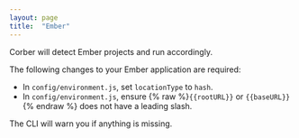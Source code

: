 ```yaml
---
layout: page
title:  "Ember"
---
```


Corber will detect Ember projects and run accordingly.

The following changes to your Ember application are required:

- In `config/environment.js`, set `locationType` to `hash`.
- In `config/environment.js`, ensure {% raw %}`{{rootURL}}` or `{{baseURL}}`{% endraw %} does not have a leading slash.

The CLI will warn you if anything is missing.
